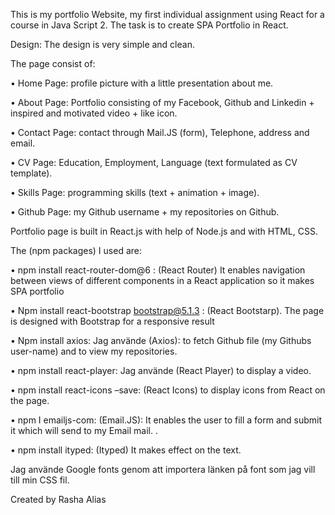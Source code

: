 This is my portfolio Website, my first individual assignment using React for a course in Java Script 2. The task is to create SPA Portfolio in React. 

Design:  The design is very simple and clean.

The page consist of:

•	Home Page:  profile picture with a little presentation about me.

•	About Page: Portfolio consisting of my Facebook, Github and Linkedin + inspired and motivated video + like icon. 

•	Contact Page: contact through Mail.JS (form), Telephone, address and email.

•	CV Page: Education, Employment, Language (text formulated as CV template).

•	Skills Page: programming skills (text + animation + image).

•	Github Page: my Github username + my repositories on Github. 


Portfolio page is built in React.js with help of Node.js and with HTML, CSS.

The (npm packages) I used are:
 
•	npm install react-router-dom@6 : (React Router) It enables navigation between views of different components in a React application so it makes SPA portfolio 

•	Npm install react-bootstrap bootstrap@5.1.3 : (React Bootstarp). The page is designed with Bootstrap for a responsive result

•	Npm install axios: Jag använde (Axios): to fetch Github file (my Githubs user-name) and to view my repositories.

•	npm install react-player: Jag använde (React Player) to display a video.

•	npm install react-icons –save: (React Icons) to display icons from React on the page.

•	npm I emailjs-com: (Email.JS): It enables the user to fill a form and submit it which will send to my Email mail. .
 
•	npm install ityped: (Ityped) It makes effect on the text.

Jag använde Google fonts genom att importera länken på font som jag vill till min CSS fil.

Created by
Rasha Alias


